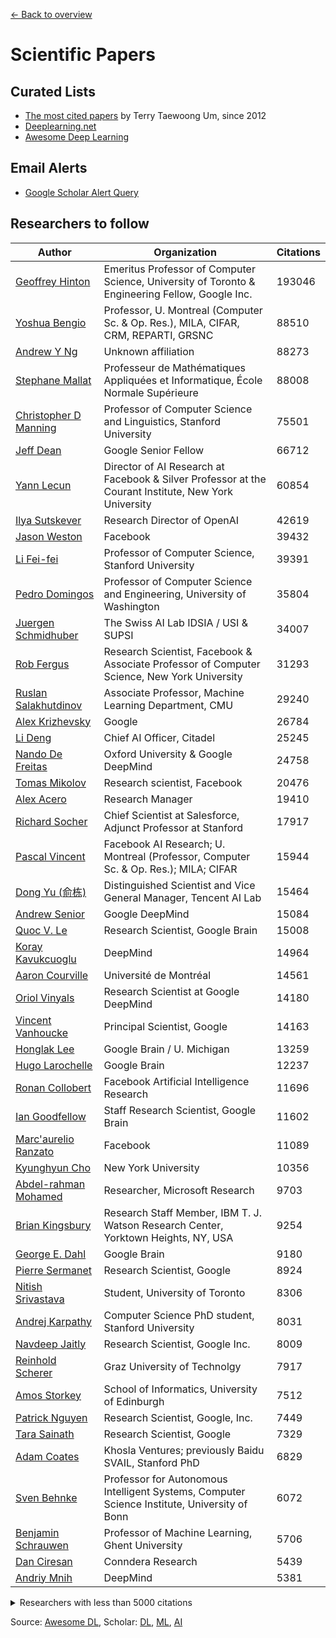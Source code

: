[← Back to overview](../README.md)

# Scientific Papers

## Curated Lists
* [The most cited papers](https://github.com/terryum/awesome-deep-learning-papers) by Terry Taewoong Um, since 2012
* [Deeplearning.net](http://deeplearning.net/reading-list/)
* [Awesome Deep Learning](https://github.com/ChristosChristofidis/awesome-deep-learning#papers)

## Email Alerts
* [Google Scholar Alert Query](https://scholar.google.com/scholar_alerts?view_op=create_alert_options&alert_query=%22machine+learning%22+or+%22deep+learning%22+or+%22neural+network%22+or+%22artificial+intelligence%22)

## Researchers to follow
<!-- This part is generated automatically. If you want to add or remove any author, check out file assets/gen/SCI_RES.html, update it, open it in your browser locally and copy the newly generated markdown syntax here. -->
Author | Organization | Citations
------ | ------------ | ---------
[Geoffrey Hinton](https://scholar.google.com/citations?user=JicYPdAAAAAJ) | Emeritus Professor of Computer Science, University of Toronto & Engineering Fellow, Google Inc. | 193046
[Yoshua Bengio](https://scholar.google.com/citations?user=kukA0LcAAAAJ) | Professor, U. Montreal (Computer Sc. & Op. Res.), MILA, CIFAR, CRM, REPARTI, GRSNC | 88510
[Andrew Y Ng](https://scholar.google.com/citations?user=JgDKULMAAAAJ) | Unknown affiliation | 88273
[Stephane Mallat](https://scholar.google.com/citations?user=g_YTmSgAAAAJ) | Professeur de Mathématiques Appliquées et Informatique, École Normale Supérieure | 88008
[Christopher D Manning](https://scholar.google.com/citations?user=1zmDOdwAAAAJ) | Professor of Computer Science and Linguistics, Stanford University | 75501
[Jeff Dean](https://scholar.google.com/citations?user=NMS69lQAAAAJ) | Google Senior Fellow | 66712
[Yann Lecun](https://scholar.google.com/citations?user=WLN3QrAAAAAJ) | Director of AI Research at Facebook & Silver Professor at the Courant Institute, New York University | 60854
[Ilya Sutskever](https://scholar.google.com/citations?user=x04W_mMAAAAJ) | Research Director of OpenAI | 42619
[Jason Weston](https://scholar.google.com/citations?user=lMkTx0EAAAAJ) | Facebook | 39432
[Li Fei-fei](https://scholar.google.com/citations?user=rDfyQnIAAAAJ) | Professor of Computer Science, Stanford University | 39391
[Pedro Domingos](https://scholar.google.com/citations?user=KOrhfVMAAAAJ) | Professor of Computer Science and Engineering, University of Washington | 35804
[Juergen Schmidhuber](https://scholar.google.com/citations?user=gLnCTgIAAAAJ) | The Swiss AI Lab IDSIA / USI & SUPSI | 34007
[Rob Fergus](https://scholar.google.com/citations?user=GgQ9GEkAAAAJ) | Research Scientist, Facebook  &  Associate Professor of Computer Science, New York University | 31293
[Ruslan Salakhutdinov](https://scholar.google.com/citations?user=ITZ1e7MAAAAJ) | Associate Professor, Machine Learning Department, CMU | 29240
[Alex Krizhevsky](https://scholar.google.com/citations?user=xegzhJcAAAAJ) | Google | 26784
[Li Deng](https://scholar.google.com/citations?user=GQWTo4MAAAAJ) | Chief AI Officer, Citadel | 25245
[Nando De Freitas](https://scholar.google.com/citations?user=nzEluBwAAAAJ) | Oxford University & Google DeepMind | 24758
[Tomas Mikolov](https://scholar.google.com/citations?user=oBu8kMMAAAAJ) | Research scientist, Facebook | 20476
[Alex Acero](https://scholar.google.com/citations?user=YdNmnJAAAAAJ) | Research Manager | 19410
[Richard Socher](https://scholar.google.com/citations?user=FaOcyfMAAAAJ) | Chief Scientist at Salesforce, Adjunct Professor at Stanford | 17917
[Pascal Vincent](https://scholar.google.com/citations?user=WBCKQMsAAAAJ) | Facebook AI Research; U. Montreal (Professor, Computer Sc. & Op. Res.); MILA; CIFAR | 15944
[Dong Yu (俞栋)](https://scholar.google.com/citations?user=tMY31_gAAAAJ) | Distinguished Scientist and Vice General Manager, Tencent AI Lab | 15464
[Andrew Senior](https://scholar.google.com/citations?user=17fLjgQAAAAJ) | Google DeepMind | 15084
[Quoc V. Le](https://scholar.google.com/citations?user=vfT6-XIAAAAJ) | Research Scientist, Google Brain | 15008
[Koray Kavukcuoglu](https://scholar.google.com/citations?user=sGFyDIUAAAAJ) | DeepMind | 14964
[Aaron Courville](https://scholar.google.com/citations?user=km6CP8cAAAAJ) | Université de Montréal | 14561
[Oriol Vinyals](https://scholar.google.com/citations?user=NkzyCvUAAAAJ) | Research Scientist at Google DeepMind | 14180
[Vincent Vanhoucke](https://scholar.google.com/citations?user=T7uctwYAAAAJ) | Principal Scientist, Google | 14163
[Honglak Lee](https://scholar.google.com/citations?user=fmSHtE8AAAAJ) | Google Brain / U. Michigan | 13259
[Hugo Larochelle](https://scholar.google.com/citations?user=U89FHq4AAAAJ) | Google Brain | 12237
[Ronan Collobert](https://scholar.google.com/citations?user=32w7x1cAAAAJ) | Facebook Artificial Intelligence Research | 11696
[Ian Goodfellow](https://scholar.google.com/citations?user=iYN86KEAAAAJ) | Staff Research Scientist, Google Brain | 11602
[Marc'aurelio Ranzato](https://scholar.google.com/citations?user=NbXF7T8AAAAJ) | Facebook | 11089
[Kyunghyun Cho](https://scholar.google.com/citations?user=0RAmmIAAAAAJ) | New York University | 10356
[Abdel-rahman Mohamed](https://scholar.google.com/citations?user=tJ_PrzgAAAAJ) | Researcher, Microsoft Research | 9703
[Brian Kingsbury](https://scholar.google.com/citations?user=iJENOG8AAAAJ) | Research Staff Member, IBM T. J. Watson Research Center, Yorktown Heights, NY, USA | 9254
[George E. Dahl](https://scholar.google.com/citations?user=ghbWy-0AAAAJ) | Google Brain | 9180
[Pierre Sermanet](https://scholar.google.com/citations?user=0nPi5YYAAAAJ) | Research Scientist, Google | 8924
[Nitish Srivastava](https://scholar.google.com/citations?user=s1PgoeUAAAAJ) | Student, University of Toronto | 8306
[Andrej Karpathy](https://scholar.google.com/citations?user=l8WuQJgAAAAJ) | Computer Science PhD student, Stanford University | 8031
[Navdeep Jaitly](https://scholar.google.com/citations?user=kjMNMLkAAAAJ) | Research Scientist, Google Inc. | 8009
[Reinhold Scherer](https://scholar.google.com/citations?user=E_wVwfUAAAAJ) | Graz University of Technolgy | 7917
[Amos Storkey](https://scholar.google.com/citations?user=3Rlc8EAAAAAJ) | School of Informatics, University of Edinburgh | 7512
[Patrick Nguyen](https://scholar.google.com/citations?user=38fqeIYAAAAJ) | Research Scientist, Google, Inc. | 7449
[Tara Sainath](https://scholar.google.com/citations?user=aMeteU4AAAAJ) | Research Scientist, Google | 7329
[Adam Coates](https://scholar.google.com/citations?user=bLUllHEAAAAJ) | Khosla Ventures;  previously Baidu SVAIL, Stanford PhD | 6829
[Sven Behnke](https://scholar.google.com/citations?user=1xx3X_0AAAAJ) | Professor for Autonomous Intelligent Systems, Computer Science Institute, University of Bonn | 6072
[Benjamin Schrauwen](https://scholar.google.com/citations?user=i6gy5ZQAAAAJ) | Professor of Machine Learning, Ghent University | 5706
[Dan Ciresan](https://scholar.google.com/citations?user=dayrypAAAAAJ) | Conndera Research | 5439
[Andriy Mnih](https://scholar.google.com/citations?user=mxiO4IkAAAAJ) | DeepMind | 5381
<details>
<summary>Researchers with less than 5000 citations</summary>

Author | Organization | Citations
------ | ------------ | ---------
[Volodymyr Mnih](https://scholar.google.com/citations?user=rLdfJ1gAAAAJ) | DeepMind | 4959
[Nicolas Le Roux](https://scholar.google.com/citations?user=LmKtwk8AAAAJ) | Research scientist at Google Brain | 3925
[Clement Farabet](https://scholar.google.com/citations?user=u3u16tgAAAAJ) | Research Scientist, New York University | 3857
[Joseph Turian](https://scholar.google.com/citations?user=eQ1uJ6UAAAAJ) | President, MetaOptimize | 3784
[Y-lan Boureau](https://scholar.google.com/citations?user=GfcBlpUAAAAJ) | Research scientist, Facebook Artificial Intelligence Research | 3769
[Robert Laganiere](https://scholar.google.com/citations?user=59ohye8AAAAJ) | School of Electrical Engineering and Computer Science, University of Ottawa | 3240
[Eugenio Culurciello](https://scholar.google.com/citations?user=SeGmqkIAAAAJ) | Professor of Biomedical Engineering, Purdue University | 3190
[Graham Taylor](https://scholar.google.com/citations?user=PUeKU8kAAAAJ) | University of Guelph and Vector Institute for Artificial Intelligence | 3172
[Roger Grosse](https://scholar.google.com/citations?user=xgQd1qgAAAAJ) | Assistant Professor, University of Toronto | 2874
[Guillaume Desjardins](https://scholar.google.com/citations?user=Yxv1EwcAAAAJ) | Université de Montréal | 2753
[Joshua M Susskind](https://scholar.google.com/citations?user=Sv2TGqsAAAAJ) | Senior Data Scientist | 2698
[Thomas Karnowski](https://scholar.google.com/citations?user=P2efpbAAAAAJ) | Oak Ridge National Laboratory | 2559
[Bernardete Ribeiro](https://scholar.google.com/citations?user=iASQcSYAAAAJ) | Professor at the Department of Informatics Engineering University of Coimbra | 2334
[Justin A Blanco](https://scholar.google.com/citations?user=3zmF1OUAAAAJ) | Associate Professor, Electrical and Computer Engineering, US Naval Academy | 2237
[Itamar Arel](https://scholar.google.com/citations?user=wivIgKkAAAAJ) | Professor of Electrical Engineering and Computer Science, University of Tennessee | 1969
[Tapani Raiko](https://scholar.google.com/citations?user=-aNI9zwAAAAJ) | Assistant professor, Aalto University | 1958
[Tijmen Tieleman](https://scholar.google.com/citations?user=YGGcq5EAAAAJ) | University of Toronto; minds.ai | 1866
[Mohammad Norouzi](https://scholar.google.com/citations?user=Lncr-VoAAAAJ) | Research Scientist, Google Brain | 1778
[Youzhi (Will) Zou](https://scholar.google.com/citations?user=oeSqx00AAAAJ) | Stanford University | 1261
[Peggy Seriès](https://scholar.google.com/citations?user=JeZz1LMAAAAJ) | Senior Lecturer in Informatics, University Edinburgh | 1195
[Alexander Ilin](https://scholar.google.com/citations?user=i2gcTBQAAAAJ) | Analyse2 | 1192
[Erik M. Schmidt](https://scholar.google.com/citations?user=b9eguPMAAAAJ) | Staff Scientist, Pandora | 1100
[Andrew Saxe](https://scholar.google.com/citations?user=h0Al1fcAAAAJ) | Swartz Postdoctoral Fellow, Center for Brain Science, Harvard University | 1073
[Paugam-moisy](https://scholar.google.com/citations?user=3k-3KTEAAAAJ) | Professeur d'Informatique | 1025
[Misha Denil](https://scholar.google.com/citations?user=XrKLUO0AAAAJ) | DeepMind | 955
[Piotr Mirowski](https://scholar.google.com/citations?user=uKXVH54AAAAJ) | Research Scientist at Google DeepMind | 948
[Bo Chen](https://scholar.google.com/citations?user=uv16_-UAAAAJ) | Professor at School of Electronic Engineering, Xidian University | 843
[Grégoire Montavon](https://scholar.google.com/citations?user=A979AbYAAAAJ) | Technische Universität Berlin | 831
[Lucas Theis](https://scholar.google.com/citations?user=dgVYYngAAAAJ) | Twitter | 763
[Derek Rose](https://scholar.google.com/citations?user=t6XbFvoAAAAJ) | R&D Associate, Oak Ridge National Laboratory | 733
[Ayse Naz Erkan](https://scholar.google.com/citations?user=spAJDzYAAAAJ) | Twitter | 673
[Hannes Schulz](https://scholar.google.com/citations?user=tg-4hxoAAAAJ) | Microsoft Research Maluuba, Montreal | 578
[Sebastian Gerwinn](https://scholar.google.com/citations?user=PyWwPZkAAAAJ) | Institute for Information Technology (OFFIS) | 527
[Jason Morton](https://scholar.google.com/citations?user=lOPN3sgAAAAJ) | Associate Professor of Mathematics and Statistics, Penn State | 414
[Noel Lopes](https://scholar.google.com/citations?user=r-sBYDMAAAAJ) | Polytechnic of Guarda | 363
[Martin Längkvist](https://scholar.google.com/citations?user=004-TPIAAAAJ) | PhD, Information Technology, AASS Machine Perception and Interaction Lab, Örebro University | 352
[Robert Gens](https://scholar.google.com/citations?user=8cZgFK4AAAAJ) | Research Scientist, Google Seattle | 339
[Yotaro Kubo](https://scholar.google.com/citations?user=3PgqOjkAAAAJ) | Alexa ML, Amazon | 299
[Ludovic Arnold](https://scholar.google.com/citations?user=L_DONWwAAAAJ) | INRIA TAO, LRI-LIMSI CNRS, Université Paris-Sud | 145
[David P. Reichert](https://scholar.google.com/citations?user=979Clr8AAAAJ) | Google DeepMind | 138
[Robert Coop](https://scholar.google.com/citations?user=lxaOJX8AAAAJ) | Machine Intelligence Lab, University of Tennessee at Knoxville | 118
</details>

Source: [Awesome DL](https://github.com/ChristosChristofidis/awesome-deep-learning#researchers), Scholar: [DL](https://scholar.google.com/citations?hl=en&view_op=search_authors&mauthors=label%3Adeep_learning&btnG=), [ML](https://scholar.google.com/citations?hl=en&view_op=search_authors&mauthors=label%3Amachine_learning&btnG=), [AI](https://scholar.google.com/citations?hl=en&view_op=search_authors&mauthors=label%3Aartificial_intelligence&btnG=)
